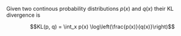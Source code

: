 Given two continous probability distributions $p(x)$ and $q(x)$ their KL divergence is 

$$KL(p, q) = \int_x p(x) \log\left(\frac{p(x)}{q(x)}\right)$$